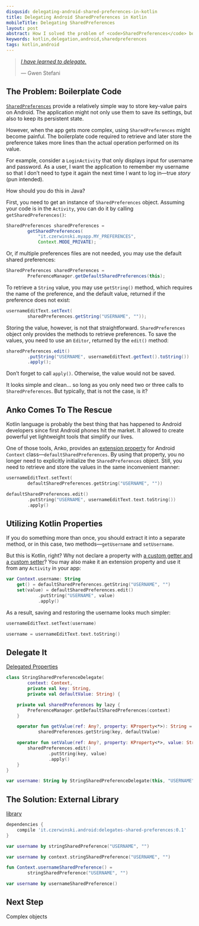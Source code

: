 ```yaml
---
disqusid: delegating-android-shared-preferences-in-kotlin
title: Delegating Android SharedPreferences in Kotlin
mobileTitle: Delegating SharedPreferences
layout: post
abstract: How I solved the problem of <code>SharedPreferences</code> boilerplate code in Android applications
keywords: kotlin,delegation,android,sharedpreferences
tags: kotlin,android
---
```


> [_I have learned to delegate._](https://www.brainyquote.com/quotes/quotes/g/gwenstefan468230.html)
>
> — Gwen Stefani

## The Problem: Boilerplate Code

[`SharedPreferences`](https://developer.android.com/reference/android/content/SharedPreferences.html)
provide a relatively simple way to store key-value pairs on Android.
The application might not only use them to save its settings, but also to keep its persistent state.

However, when the app gets more complex, using `SharedPreferences` might become painful.
The boilerplate code required to retrieve and later store the preference takes more lines
than the actual operation performed on its value.

For example, consider a `LoginActivity` that only displays input for username and password.
As a user, I want the application to remember my username so that I don’t need to type it again
the next time I want to log in—true _story_ (pun intended).

How should you do this in Java?

First, you need to get an instance of `SharedPreferences` object. Assuming your code is in the `Activity`,
you can do it by calling `getSharedPreferences()`:

```java
SharedPreferences sharedPreferences =
        getSharedPreferences(
            "it.czerwinski.myapp.MY_PREFERENCES",
            Context.MODE_PRIVATE);
```

Or, if multiple preferences files are not needed, you may use the default shared preferences:

```java
SharedPreferences sharedPreferences =
        PreferenceManager.getDefaultSharedPreferences(this);
```

To retrieve a `String` value, you may use `getString()` method, which requires the name
of the preference, and the default value, returned if the preference does not exist:

```java
usernameEditText.setText(
        sharedPreferences.getString("USERNAME", ""));
```

Storing the value, however, is not that straightforward. `SharedPreferences` object only provides
the methods to retrieve preferences. To save the values, you need to use an `Editor`,
returned by the `edit()` method:

```java
sharedPreferences.edit()
        .putString("USERNAME", usernameEditText.getText().toString())
        .apply();
```

Don’t forget to call `apply()`. Otherwise, the value would not be saved.

It looks simple and clean… so long as you only need two or three calls to `SharedPreferences`.
But typically, that is not the case, is it?

## Anko Comes To The Rescue

Kotlin language is probably the best thing that has happened to Android developers
since first Android phones hit the market. It allowed to create powerful
yet lightweight tools that simplify our lives.

One of those tools, Anko, provides an
[extension property](https://kotlinlang.org/docs/reference/extensions.html#extension-properties)
for Android `Context` class—`defaultSharedPreferences`. By using that property,
you no longer need to explicitly initialize the `SharedPreferences` object.
Still, you need to retrieve and store the values in the same inconvenient manner:

```kotlin
usernameEditText.setText(
        defaultSharedPreferences.getString("USERNAME", ""))
```

```kotlin
defaultSharedPreferences.edit()
        .putString("USERNAME", usernameEditText.text.toString())
        .apply()
```

## Utilizing Kotlin Properties

If you do something more than once, you should extract it into a separate method, or in this case,
two methods—`getUsername` and `setUsername`.

But this is Kotlin, right? Why not declare a property with
[a custom getter and a custom setter](https://kotlinlang.org/docs/reference/properties.html#getters-and-setters)?
You may also make it an extension property and use it from any `Activity` in your app:

```kotlin
var Context.username: String
    get() = defaultSharedPreferences.getString("USERNAME", "")
    set(value) = defaultSharedPreferences.edit()
            .putString("USERNAME", value)
            .apply()
```

As a result, saving and restoring the username looks much simpler:

```kotlin
usernameEditText.setText(username)
```

```kotlin
username = usernameEditText.text.toString()
```

## Delegate It

[Delegated Properties](https://kotlinlang.org/docs/reference/delegated-properties.html)

```kotlin
class StringSharedPreferenceDelegate(
        context: Context,
        private val key: String,
        private val defaultValue: String) {

    private val sharedPreferences by lazy {
        PreferenceManager.getDefaultSharedPreferences(context)
    }

    operator fun getValue(ref: Any?, property: KProperty<*>): String =
            sharedPreferences.getString(key, defaultValue)

    operator fun setValue(ref: Any?, property: KProperty<*>, value: String): Unit {
        sharedPreferences.edit()
                .putString(key, value)
                .apply()
    }
}
```

```kotlin
var username: String by StringSharedPreferenceDelegate(this, "USERNAME", "")
```

## The Solution: External Library

[library](https://github.com/sczerwinski/android-delegates-shared-preferences/tree/master)

```gradle
dependencies {
    compile 'it.czerwinski.android:delegates-shared-preferences:0.1'
}
```

```kotlin
var username by stringSharedPreference("USERNAME", "")
```

```kotlin
var username by context.stringSharedPreference("USERNAME", "")
```

```kotlin
fun Context.usernameSharedPreference() =
        stringSharedPreference("USERNAME", "")
```

```kotlin
var username by usernameSharedPreference()
```

## Next Step

Complex objects

